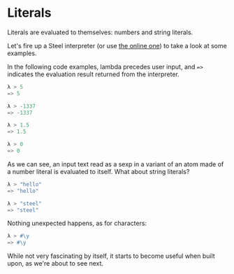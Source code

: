 # Literals

Literals are evaluated to themselves: numbers and string literals.

Let's fire up a Steel interpreter
(or use [the online one](https://mattwparas.github.io/steel-playground/dev/))
to take a look at some examples.

In the following code examples, lambda precedes user input, and `=>` indicates the evaluation result
returned from the interpreter.

```lisp
λ > 5
=> 5

λ > -1337
=> -1337

λ > 1.5
=> 1.5

λ > 0
=> 0
```

As we can see, an input text read as a sexp in a variant of an atom made of a number literal is
evaluated to itself. What about string literals?

```lisp
λ > "hello"
=> "hello"

λ > "steel"
=> "steel"
```

Nothing unexpected happens, as for characters:

```lisp
λ > #\y
=> #\y
```

While not very fascinating by itself, it starts to become useful when built upon, as we're about to
see next.
